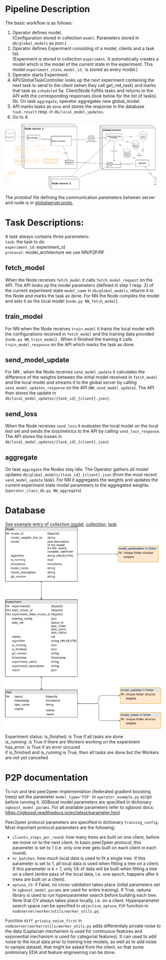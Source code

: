 # Pipeline Description
The basic workflow is as follows:
1. Operator defines model.<br/>(Configuration stored in collection `model`. Parameters stored in `db/global_models` as json.)
2. Operator defines Experiment consisting of a model, clients and a task list.<br/> (Experiment is stored in collection `experiment`. It automatically creates a model which is the model of the current state in the experiment. This model `experiment_state_model_id_` is stored as every model.)
3. Operator starts Experiment.
4. API/GlobalTaskController looks up the next experiment containing the next task to send to the client (when they call get_net_task) and marks that task as `scheduled`
5a. Client/Node fulfills tasks and returns to the API with the corresponding responses (look below for the list of tasks).
5b. On task `aggregate`, operator aggregates new global_model.
6. API marks tasks as `done` and stores the response in the database `task.result` resp. in `db/local_model_updates`.
7. Go to 4.

![Pipeline Graphic](pipeline)

The protobuf file defining the communication parameters between server and node is in [globalserver.proto](../globalserver/api/utils/globalserver.proto),

# Task Descriptions:
A task always contains three parameters: <br/>
`task`: the task to do<br/>
`experiment_id`: experiment_id <br/>
`protocol`: model_architecture we use NN/P2P/RF

## fetch_model
When the Node receives `fetch_model` it calls `fetch_model_request` on the API. The API looks up the model parameters (defined in step 1 resp. 2) of the current experiment state `model_name` in `db/global_models`, returns it to the Node and marks the task as done. For NN the Node compiles the model and sets it as the local model (`node.py NN_fetch_model`).

## train_model
For NN when the Node receives `train_model` it trains the local model with the configurations received in `fetch_model` and the training data provided (`node.py NN_train_model`) . When it finished the training it calls `train_model_response` on the API which marks the task as done.

## send_model_update
For NN , when the Node receives `send_model_update` it calculates the difference of the weights between the initial model received in `fetch_model` and the local model and streams it to the global server by calling `send_model_updates_response` on the API (`NN_sond_model_update`). The API then stores the update in `db/local_model_updates/{task_id}_{client}.json}`.

## send_loss
When the Node receives `send_loss` it evaluates the local model on the local test set and sends the loss/metrics to the API by calling `send_loss_response`. The API stores the losses in `db/local_model_updates/{task_id}_{client}.json}`

## aggregate
On task `aggregate` the Nodes stay idle. The Operator gathers all model updates `db/global_models/{task_id}_{client}.json` (from the most recent `send_model_update` task). For NN it aggregates the weights and updates the current experiment state model parameters to the aggregated weights.(`operator_class_db.py NN_aggregate`)


# Database
See example entry of collection  [model](db/model.json),   [collection](db/collection.json),   [task](db/task.json)
![Pipeline Graphic](db.jpg)


Experiment status:
is_finished: is True if all tasks are done \
is_running: is True if there are Workers working on the experiment \
has_error: is True if an error occured \
if is_finished and is_running is True, then all tasks are done but the Workers are not yet cancelled 


# P2P documentation

To run and test peer2peer implementation (federated gradient boosting trees) set the parameter `model_type='P2P'` in `operator_example.py` script before running it. 
XGBoost model parameters are specified in dictionary `xgboost_model_params`. For all available parameters refer to xgboost docs: https://xgboost.readthedocs.io/en/latest/parameter.html

Peer2peer protocol parameters are specified in dictionary `training_config`. Most important protocol parameters are the following:

- `clients_steps_per_round`: how many trees are built on one client, before we move on to the next client. In basic peer2peer protocol, this parameter is set to 1 (i.e. only one tree gets built on each client in each round).
- `nr_batches`: how much local data is used to fit a single tree. If this parameter is set to 1, all local data is used when fitting a tree on a client. If this parameter is k > 1, only 1/k of data will be built when fitting a tree on a client (entire pass of the local data, i.e. one epoch, happens after k trees are built on a client).
- `optuna_CV`: if False, no cross-validation takes place (inital parameters set in `xgboost_model_params` are used for entire training). If True, optuna library is used to run hyperparameter search before building each tree. Note that CV always takes place locally, i.e. on a client. Hyperparameter search space can be specified in `objective_optuna_P2P` function in `nodeserver/worker/utils/worker_utils.py`. 

Function `diff_privacy_noise_first` in `nodeserver/worker/utils/worker_utils.py` adds differentialy private noise to the data (Laplacian mechanism is used for continuous features and exponential mechanism is used for categorial features). It can used to add noise to the local data prior to training tree models, as well as to add noise to sample dataset, that might be asked from the client, so that some preliminary EDA and feature engineering can be done.

